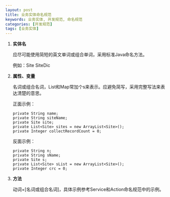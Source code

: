 ```yaml
---
layout: post
title: 业务实体命名规范
keywords: 业务实体, 开发规范, 命名规范
categories: [开发规范]
tags: [业务实体]
---
```

1.	**实体名**

	应尽可能使用简短的英文单词或组合单词，采用标准Java命名方法。
	
	例如：Site SiteDic
2.	**属性、变量**

	名词或组合名词，List和Map常加个s来表示。应避免简写，采用完整写法来表达清楚的意思。
	
	正面示例：
	
		private String name;
		private String siteName;
		private Site site;
		private List<Site> sites = new ArrayList<Site>();
		private Integer collectRecordCount = 0;
		
	反面示例：
	
		private String n;
		private String sName;
		private Site s;
		private List<Site> sList = new ArrayList<Site>();
		private Integer crc = 0;
		
3.	**方法**

	动词+[名词或组合名词]，具体示例参考Service和Action命名规范中的示例。